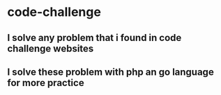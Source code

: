 # code-challenge
## I solve any problem that i found in code challenge websites
## I solve these problem with php an go language for more practice
